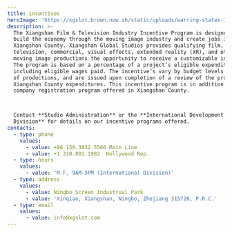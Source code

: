 ```yaml
---
title: incentives
heroImage: 'https://xgslot.brown.now.sh/static/uploads/warring-states-1.jpg'
description: >-
  The Xiangshan Film & Television Industry Incentive Program is designed to
  build the economy through the moving image industry and create jobs in
  Xiangshan County. Xiangshan Global Studios provides qualifying film,
  television, commercial, visual effects, extended reality (XR), and other
  moving image productions the opportunity to receive a customizable incentive.
  The program is based on a percentage of a project’s eligible expenditures,
  including eligible wages paid. The incentive’s vary by budget levels and types
  of productions, and are issued upon completion of a review of the project’s
  Xiangshan County expenditures. This incentive program is in addition to the
  company registration program offered in Xiangshan County. 



  Contact **Studio Administration** or the **International Development
  Division** for details on our incentive programs offered.
contacts:
  - type: phone
    values:
      - value: +86 150.3832.5566 Main Line
      - value: +1 310.801.1902  Hollywood Rep.
  - type: hours
    values:
      - value: 'M-F, 9AM-5PM (International Division)'
  - type: address
    values:
      - value: Ningbo Screen Industrual Park
      - value: 'Xinqiao, Xiangshan, Ningbo, Zhejiang 315726, P.R.C.'
  - type: email
    values:
      - value: info@xgslot.com
---
```


